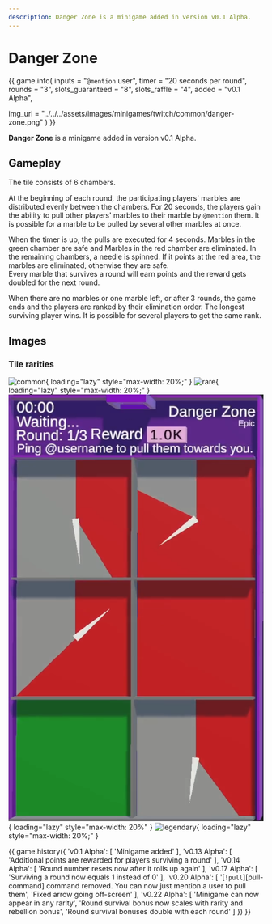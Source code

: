 ```yaml
---
description: Danger Zone is a minigame added in version v0.1 Alpha.
---
```


# Danger Zone

{{ game.info(
  inputs           = "`@mention` user",
  timer            = "20 seconds per round",
  rounds           = "3",
  slots_guaranteed = "8",
  slots_raffle     = "4",
  added            = "v0.1 Alpha",
  
  img_url = "../../../assets/images/minigames/twitch/common/danger-zone.png"
) }}

**Danger Zone** is a minigame added in version v0.1 Alpha.

## Gameplay

The tile consists of 6 chambers.

At the beginning of each round, the participating players' marbles are distributed evenly between the chambers. For 20 seconds, the players gain the ability to pull other players' marbles to their marble by `@mention` them. It is possible for a marble to be pulled by several other marbles at once.

When the timer is up, the pulls are executed for 4 seconds. Marbles in the green chamber are safe and Marbles in the red chamber are eliminated. In the remaining chambers, a needle is spinned. If it points at the red area, the marbles are eliminated, otherwise they are safe.  
Every marble that survives a round will earn points and the reward gets doubled for the next round.

When there are no marbles or one marble left, or after 3 rounds, the game ends and the players are ranked by their elimination order. The longest surviving player wins. It is possible for several players to get the same rank.

## Images

### Tile rarities

![common](../../assets/images/minigames/twitch/common/danger-zone.png "Common rarity version"){ loading="lazy" style="max-width: 20%;" }
![rare](../../assets/images/minigames/twitch/rare/danger-zone.png "Rare rarity verion"){ loading="lazy" style="max-width: 20%;" }
![epic](../../assets/images/minigames/twitch/epic/danger-zone.png "Epic rarity version"){ loading="lazy" style="max-width: 20%" }
![legendary](../../assets/images/minigames/twitch/legendary/danger-zone.png "Legendary rarity version"){ loading="lazy" style="max-width: 20%;" }

{{ game.history({
  'v0.1 Alpha': [
    'Minigame added'
  ],
  'v0.13 Alpha': [
    'Additional points are rewarded for players surviving a round'
  ],
  'v0.14 Alpha': [
    'Round number resets now after it rolls up again'
  ],
  'v0.17 Alpha': [
    'Surviving a round now equals 1 instead of 0'
  ],
  'v0.20 Alpha': [
    '[`!pull`][pull-command] command removed. You can now just mention a user to pull them',
    'Fixed arrow going off-screen'
  ],
  'v0.22 Alpha': [
    'Minigame can now appear in any rarity',
    'Round survival bonus now scales with rarity and rebellion bonus',
    'Round survival bonuses double with each round'
  ]
}) }}
